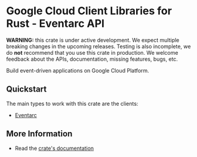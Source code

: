 # Google Cloud Client Libraries for Rust - Eventarc API

<!-- Code generated by sidekick. DO NOT EDIT. -->

**WARNING:** this crate is under active development. We expect multiple breaking
changes in the upcoming releases. Testing is also incomplete, we do **not**
recommend that you use this crate in production. We welcome feedback about the
APIs, documentation, missing features, bugs, etc.

Build event-driven applications on Google Cloud Platform.

## Quickstart

The main types to work with this crate are the clients:

* [Eventarc]

## More Information

* Read the [crate's documentation](https://docs.rs/google-cloud-eventarc-v1/latest/google-cloud-eventarc-v1)

[Eventarc]: https://docs.rs/google-cloud-eventarc-v1/latest/google_cloud_eventarc_v1/client/struct.Eventarc.html
